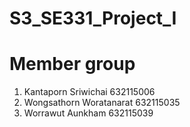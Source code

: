 # S3_SE331_Project_I
# Member group
1. Kantaporn Sriwichai 632115006
2. Wongsathorn Woratanarat 632115035
3. Worrawut Aunkham 632115039
